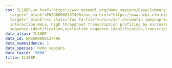 ```yaml
---
csv: IL18BP,<a href="https://www.ensembl.org/Homo_sapiens/Gene/Summary?db=core;g=ENSG00000137496"
  target="_blank">ENSG00000137496</a>,<a href="https://www.ncbi.nlm.nih.gov/pubmed/17216044"
  target="_blank"><i class="fas fa-file"></i></a>",chromatin immunoprecipitation assay,direct
  interaction,HeLa, high throughput transcription profiling by microarray,nucleotide
  sequence identification,nucleotide sequence identification,transcriptional regulation,
data_alias: IL18BP
data_id: ENSG00000137496
data_numevidence: 1
data_species: Homo sapiens
data_taxid: '9606'
title: IL18BP
---
```

